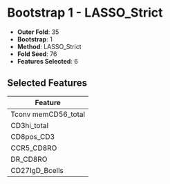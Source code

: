 # Bootstrap 1 - LASSO_Strict

- **Outer Fold**: 35
- **Bootstrap**: 1
- **Method**: LASSO_Strict
- **Fold Seed**: 76
- **Features Selected**: 6

## Selected Features

| Feature |
|---------|
| Tconv memCD56_total |
| CD3hi_total |
| CD8pos_CD3 |
| CCR5_CD8RO |
| DR_CD8RO |
| CD27IgD_Bcells |
